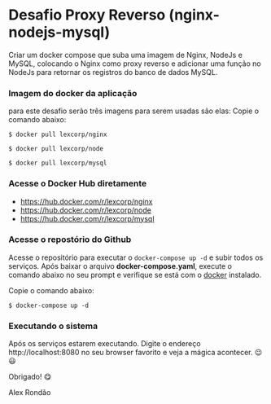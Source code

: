 # Desafio Proxy Reverso (nginx-nodejs-mysql)
Criar um docker compose que suba uma imagem de Nginx, NodeJs e MySQL, colocando o Nginx como proxy reverso e adicionar uma função no NodeJs para retornar os registros do banco de dados MySQL.

### Imagem do docker da aplicação
para este desafio serão três imagens para serem usadas são elas:
Copie o comando abaixo:

    $ docker pull lexcorp/nginx

    $ docker pull lexcorp/node
    
    $ docker pull lexcorp/mysql

### Acesse o Docker Hub diretamente
- https://hub.docker.com/r/lexcorp/nginx
- https://hub.docker.com/r/lexcorp/node
- https://hub.docker.com/r/lexcorp/mysql

### Acesse o repostório do Github
Acesse o repositório para executar o `docker-compose up -d` e subir todos os serviços. Após baixar o arquivo **docker-compose.yaml**, execute o comando abaixo no seu prompt e verifique se está com o [docker](https://www.docker.com/products/docker-desktop) instalado.

Copie o comando abaixo:

    $ docker-compose up -d

### Executando o sistema
Após os serviços estarem executando. Digite o endereço http://localhost:8080 no seu browser favorito e veja a mágica acontecer. :wink: :smiley:

Obrigado! :yum:

Alex Rondão
